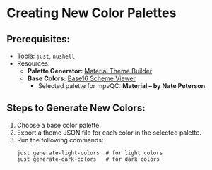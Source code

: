 # Creating New Color Palettes

## Prerequisites:
- Tools: `just`, `nushell`
- Resources:
  - **Palette Generator:** [Material Theme Builder](https://material-foundation.github.io/material-theme-builder)
  - **Base Colors:** [Base16 Scheme Viewer](https://nico-i.github.io/scheme-viewer/base16/)  
    - Selected palette for mpvQC: **Material – by Nate Peterson**

## Steps to Generate New Colors:

1. Choose a base color palette.
2. Export a theme JSON file for each color in the selected palette.
3. Run the following commands:
   ```shell
   just generate-light-colors  # for light colors
   just generate-dark-colors   # for dark colors
